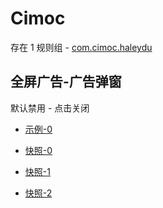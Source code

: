 # Cimoc

存在 1 规则组 - [com.cimoc.haleydu](/src/apps/com.cimoc.haleydu.ts)

## 全屏广告-广告弹窗

默认禁用 - 点击关闭

- [示例-0](https://m.gkd.li/57941037/fe71e192-83bd-4db7-aed4-a01851b6f0bd)

- [快照-0](https://i.gkd.li/import/14318224)
- [快照-1](https://i.gkd.li/import/14318235)
- [快照-2](https://i.gkd.li/import/14318236)
